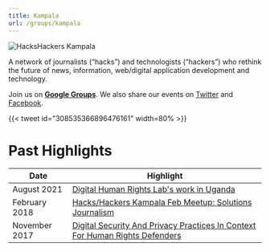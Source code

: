 ```yaml
---
title: Kampala
url: /groups/kampala
---
```


![HacksHackers Kampala](/content-images/group-images/kampala.jpeg)

A network of journalists (“hacks”) and technologists (“hackers”) who rethink the future of news, information, web/digital application development and technology.

Join us on **[Google Groups](https://groups.google.com/g/hackshackers-kampala)**. We also share our events on [Twitter](https://twitter.com/hackshackerskla?lang=en) and [Facebook](https://www.facebook.com/HacksHackersKampala).

{{< tweet id="308535366896476161" width=80% >}}

# Past Highlights

| **Date**  | **Highlight** |  
|-----------|---------------|  
| August 2021 | [Digital Human Rights Lab's work in Uganda](https://www.facebook.com/events/792309668125160/)
| February 2018 | [Hacks/Hackers Kampala Feb Meetup: Solutions Journalism](https://groups.google.com/g/hackshackers-kampala/c/nxRK3RbKEYE) |
| November 2017 | [Digital Security And Privacy Practices In Context For Human Rights Defenders](https://groups.google.com/g/hackshackers-kampala/c/JswwvxmjlFI) |   

